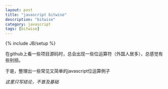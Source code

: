 ```yaml
---
layout: post
title: "javascript bitwise"
description: "bitwise"
category: javascript
tags: [bitwise]
---
```

{% include JB/setup %}


在github上看一些项目源码时，总会出现一些位运算符（外国人居多），总感觉有些别扭。


于是，整理出一些常见又简单的javascript位运算例子


*这里只写结论，不普及基础*


<script src="https://gist.github.com/xxjinwei/6408839.js"></script>

